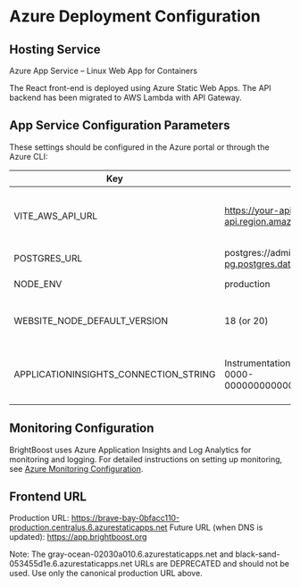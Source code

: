 # Azure Deployment Configuration

## Hosting Service

Azure App Service – Linux Web App for Containers

The React front-end is deployed using Azure Static Web Apps. The API backend has been migrated to AWS Lambda with API Gateway.

## App Service Configuration Parameters

These settings should be configured in the Azure portal or through the Azure CLI:

| Key                                   | Example Value                                                                         | Purpose                                      |
| ------------------------------------- | ------------------------------------------------------------------------------------- | -------------------------------------------- |
| VITE_AWS_API_URL                      | https://your-api-gateway-url.execute-api.region.amazonaws.com/stage                   | Frontend connects to AWS Lambda backend      |
| POSTGRES_URL                          | postgres://admin:pw@brightboost-pg.postgres.database.azure.com:5432/brightboost       | For future API calls                         |
| NODE_ENV                              | production                                                                            | Bundler hint                                 |
| WEBSITE_NODE_DEFAULT_VERSION          | 18 (or 20)                                                                            | Ensure correct Node runtime                  |
| APPLICATIONINSIGHTS_CONNECTION_STRING | InstrumentationKey=00000000-0000-0000-0000-000000000000;IngestionEndpoint=https://... | Connects application to Application Insights |

## Monitoring Configuration

BrightBoost uses Azure Application Insights and Log Analytics for monitoring and logging. For detailed instructions on setting up monitoring, see [Azure Monitoring Configuration](./docs/azure/monitoring.md).

## Frontend URL

Production URL: https://brave-bay-0bfacc110-production.centralus.6.azurestaticapps.net
Future URL (when DNS is updated): https://app.brightboost.org

Note: The gray-ocean-02030a010.6.azurestaticapps.net and black-sand-053455d1e.6.azurestaticapps.net URLs are DEPRECATED and should not be used. Use only the canonical production URL above.
